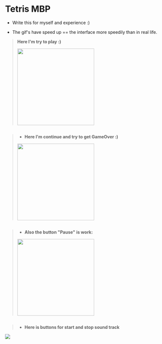 # Tetris MBP

* Write this for myself and experience  :)

*  The gif's have speed up == the interface more speedily than in real life.

> <b>Here I'm try to play :)</b>
> 
><img src=https://user-images.githubusercontent.com/103746333/191580021-5878a1cc-d782-4649-a87e-3e604ee8722f.gif width = "250">

## 
> * <b>Here I'm continue and try to get GameOver :)</b>
>
> <img src=https://user-images.githubusercontent.com/103746333/191580862-14b5acec-25d1-4f67-81aa-9b7b6fd38f71.gif width = "250">

##

> * <b>Also the button "Pause" is work:<b>
>
><img src=https://user-images.githubusercontent.com/103746333/191583172-8499101c-d755-42e8-afd6-5e65929bc1fc.gif width = "250">

##
  >* <b>Here is buttons for start and stop sound track
  <img src=https://user-images.githubusercontent.com/103746333/191583747-60a1b09e-78ff-48e2-a4ea-a48c1ce10f1f.png>

